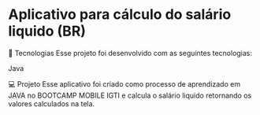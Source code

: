 # Aplicativo para cálculo do salário liquido  (BR)

🚀 Tecnologias
Esse projeto foi desenvolvido com as seguintes tecnologias:

Java

💻 Projeto
Esse aplicativo foi criado como processo de aprendizado em JAVA no BOOTCAMP MOBILE IGTI e calcula o salário liquido retornando os valores calculados na tela.
